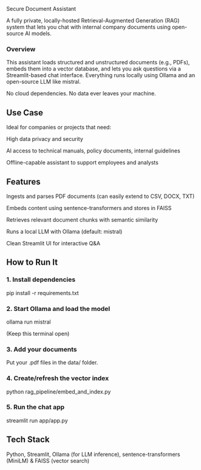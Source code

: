 Secure Document Assistant

A fully private, locally-hosted Retrieval-Augmented Generation (RAG) system that lets you chat with internal company documents using open-source AI models.

### Overview

This assistant loads structured and unstructured documents (e.g., PDFs), embeds them into a vector database, and lets you ask questions via a Streamlit-based chat interface. Everything runs locally using Ollama and an open-source LLM like mistral.

No cloud dependencies. No data ever leaves your machine.

## Use Case

Ideal for companies or projects that need:

High data privacy and security

AI access to technical manuals, policy documents, internal guidelines

Offline-capable assistant to support employees and analysts

## Features

Ingests and parses PDF documents (can easily extend to CSV, DOCX, TXT)

Embeds content using sentence-transformers and stores in FAISS

Retrieves relevant document chunks with semantic similarity

Runs a local LLM with Ollama (default: mistral)

Clean Streamlit UI for interactive Q&A

## How to Run It

### 1. Install dependencies

pip install -r requirements.txt

### 2. Start Ollama and load the model

ollama run mistral

(Keep this terminal open)

### 3. Add your documents

Put your .pdf files in the data/ folder.

### 4. Create/refresh the vector index

python rag_pipeline/embed_and_index.py

### 5. Run the chat app

streamlit run app/app.py

## Tech Stack

Python, Streamlit, Ollama (for LLM inference), sentence-transformers (MiniLM) & FAISS (vector search)

